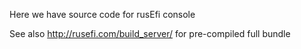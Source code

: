 Here we have source code for rusEfi console

See also http://rusefi.com/build_server/ for pre-compiled full bundle